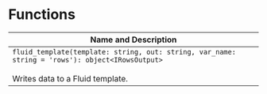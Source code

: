 # Functions

| Name and Description |
| --- |
| `fluid_template(template: string, out: string, var_name: string = 'rows'): object<IRowsOutput>`<br /><br /> Writes data to a Fluid template. |
